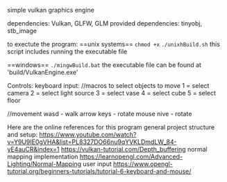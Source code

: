 simple vulkan graphics engine

dependencies: Vulkan, GLFW, GLM
provided dependencies: tinyobj, stb_image

to exectute the program:
==unix systems==
`chmod +x`
`./unixhBuild.sh`
this script includes running the executable file

==windows==
`./mingwBuild.bat`
the executable file can be found at 'build/VulkanEngine.exe'


Controls:
keyboard input:
//macros to select objects to move
1 = select camera
2 = select light source
3 = select vase
4 = select cube
5 = select floor

//movement
wasd - walk
arrow keys - rotate
mouse nive - rotate



Here are the online references for this program
general project structure and setup:
https://www.youtube.com/watch?v=Y9U9IE0gVHA&list=PL8327DO66nu9qYVKLDmdLW_84-yE4auCR&index=1
https://vulkan-tutorial.com/Depth_buffering
normal mapping implementation
https://learnopengl.com/Advanced-Lighting/Normal-Mapping
user input
https://www.opengl-tutorial.org/beginners-tutorials/tutorial-6-keyboard-and-mouse/
